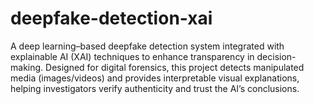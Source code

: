 # deepfake-detection-xai
A deep learning–based deepfake detection system integrated with explainable AI (XAI) techniques to enhance transparency in decision-making. Designed for digital forensics, this project detects manipulated media (images/videos) and provides interpretable visual explanations, helping investigators verify authenticity and trust the AI’s conclusions.
